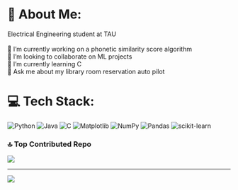 # 💫 About Me:
Electrical Engineering student at TAU<br><br>🔭 I’m currently working on a phonetic similarity score algorithm<br>👯 I’m looking to collaborate on ML projects<br>🌱 I’m currently learning C<br>💬 Ask me about my library room reservation auto pilot


# 💻 Tech Stack:
![Python](https://img.shields.io/badge/python-3670A0?style=for-the-badge&logo=python&logoColor=ffdd54) ![Java](https://img.shields.io/badge/java-%23ED8B00.svg?style=for-the-badge&logo=openjdk&logoColor=white) ![C](https://img.shields.io/badge/c-%2300599C.svg?style=for-the-badge&logo=c&logoColor=white) ![Matplotlib](https://img.shields.io/badge/Matplotlib-%23ffffff.svg?style=for-the-badge&logo=Matplotlib&logoColor=black) ![NumPy](https://img.shields.io/badge/numpy-%23013243.svg?style=for-the-badge&logo=numpy&logoColor=white) ![Pandas](https://img.shields.io/badge/pandas-%23150458.svg?style=for-the-badge&logo=pandas&logoColor=white) ![scikit-learn](https://img.shields.io/badge/scikit--learn-%23F7931E.svg?style=for-the-badge&logo=scikit-learn&logoColor=white)

### 🔝 Top Contributed Repo
![](https://github-contributor-stats.vercel.app/api?username=TomerYS&limit=5&theme=dark&combine_all_yearly_contributions=true)

---
[![](https://visitcount.itsvg.in/api?id=TomerYS&icon=0&color=0)](https://visitcount.itsvg.in)

<!-- Proudly created with GPRM ( https://gprm.itsvg.in ) -->
